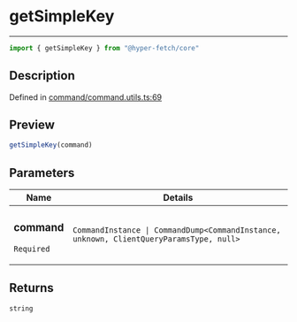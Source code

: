 

# getSimpleKey

<div class="api-docs__separator" data-reactroot="">

---

</div><div class="api-docs__import" data-reactroot="">

```ts
import { getSimpleKey } from "@hyper-fetch/core"
```

</div><div class="api-docs__section">

## Description

</div><div class="api-docs__description"><span class="api-docs__do-not-parse">



</span></div><p class="api-docs__definition">

Defined in [command/command.utils.ts:69](https://github.com/BetterTyped/hyper-fetch/blob/9cf1f580/packages/core/src/command/command.utils.ts#L69)

</p><div class="api-docs__section">

## Preview

</div><div class="api-docs__preview fn">

```ts
getSimpleKey(command)
```

</div><div class="api-docs__section">

## Parameters

</div><div class="api-docs__parameters"><table><thead><tr><th>Name</th><th>Details</th></tr></thead><tbody><tr param-data="command"><td class="api-docs__param-name required">

### command 

`Required`

</td><td class="api-docs__param-type">

`CommandInstance | CommandDump<CommandInstance, unknown, ClientQueryParamsType, null>`

</td></tr></tbody></table></div><div class="api-docs__section">

## Returns

</div><div class="api-docs__returns">

```ts
string
```

</div>